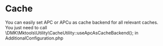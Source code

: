 Cache
============================

You can easily set APC or APCu as cache backend for all relevant caches. You just need to call \DMK\Mktools\Utility\CacheUtility::useApcAsCacheBackend(); in AdditionalConfiguration.php
